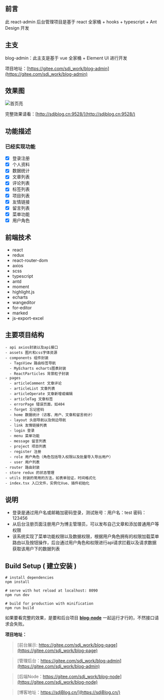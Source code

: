 ## 前言

此 react-admin 后台管理项目是基于 react 全家桶 + hooks + typescript + Ant Design 开发

## 主支

blog-admin：此主支是基于 vue 全家桶 + Element UI 进行开发  

项目地址：[https://gitee.com/sdj_work/blog-admin](https://gitee.com/sdj_work/blog-admin)

## 效果图

![首页亮](https://s3.ax1x.com/2021/02/25/yviqrF.png)


完整效果请看：[http://sdjblog.cn:9528/](http://sdjblog.cn:9528/)

## 功能描述

### 已经实现功能

- [x] 登录注册
- [x] 个人资料
- [x] 数据统计
- [x] 文章列表
- [x] 评论列表
- [x] 标签列表
- [x] 项目列表
- [x] 友情链接
- [x] 留言列表
- [x] 菜单功能
- [x] 用户角色

## 前端技术

- react
- redux
- react-router-dom
- axios
- scss
- typescript
- antd
- moment
- highlight.js
- echarts
- wangeditor
- for-editor
- marked
- js-export-excel

## 主要项目结构

```
- api axios封装以及api接口
- assets 图片和css字体资源
- components 组件封装
  - TagsView 路由标签导航
  - MyEcharts echarts图表封装
  - ReactParticles 背景粒子封装
- pages
  - articleComment 文章评论
  - articleList 文章列表
  - articleOperate 文章新增或编辑
  - articleTag 文章标签
  - errorPage 错误页面，如404
  - forget 忘记密码
  - home 数据统计（访客、用户、文章和留言统计）
  - layout 头部导航以及侧边导航
  - link 友情链接列表
  - login 登录
  - menu 菜单功能
  - message 留言列表
  - project 项目列表
  - register 注册
  - role 用户角色（角色包括导入权限以及批量导入导出用户）
  - user 用户列表
- router 路由封装
- store redux 的状态管理
- utils 封装的常用的方法，如表单验证，时间格式化
- index.tsx 入口文件，实例化Vue、插件初始化

```

## 说明

- 登录是通过用户名或邮箱加密码登录，测试账号：用户名：test  密码：123456
- 从后台注册页面注册用户为博主管理员，可以发布自己文章和添加普通用户等权限
- 该系统实现了菜单功能权限以及数据权限，根据用户角色拥有的权限加载菜单路由以及按钮操作，后台通过用户角色和权限进行api请求拦截以及请求数据获取该用户下的数据列表


## Build Setup ( 建立安装 )

```
# install dependencies
npm install

# serve with hot reload at localhost: 8090
npm run dev

# build for production with minification
npm run build
```

如果要看完整的效果，是要和后台项目  **[blog-node](https://gitee.com/sdj_work/blog-node)** 一起运行才行的，不然接口请求会失败。

**项目地址：**

> [前台展示: https://gitee.com/sdj_work/blog-page](https://gitee.com/sdj_work/blog-page)

> [管理后台：https://gitee.com/sdj_work/blog-admin](https://gitee.com/sdj_work/blog-admin)

> [后端Node：https://gitee.com/sdj_work/blog-node](https://gitee.com/sdj_work/blog-node)

> [博客地址：https://sdjBlog.cn/](https://sdjBlog.cn/)
